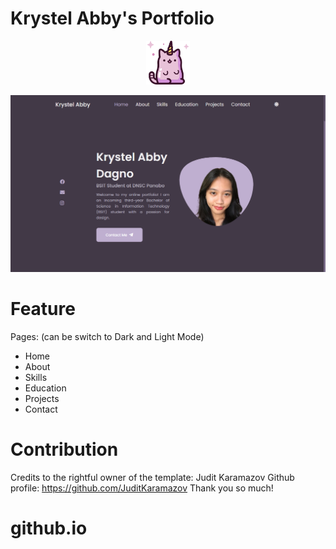 # Krystel Abby's Portfolio

<p align="center">
  <a href="https://mariabrio.vercel.app">
    <img src="/assets/favicon/android-chrome-192x192.png" width="70" alt="Portfolio's favicon.">
  </a>
</p>
<p align="center">
  <span style="font-size: larger;"></span>
</p>

![](./fontendport.PNG)

# Feature 
Pages: (can be switch to Dark and Light Mode)
- Home 
- About
- Skills
- Education
- Projects
- Contact

# Contribution
Credits to the rightful owner of the template: Judit Karamazov
Github profile: https://github.com/JuditKaramazov
Thank you so much!
# github.io
